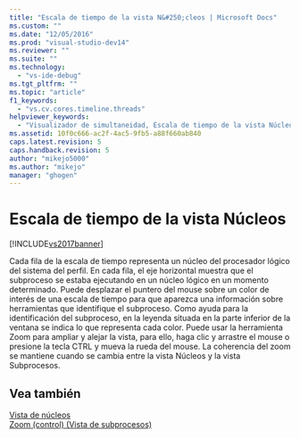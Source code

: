 ```yaml
---
title: "Escala de tiempo de la vista N&#250;cleos | Microsoft Docs"
ms.custom: ""
ms.date: "12/05/2016"
ms.prod: "visual-studio-dev14"
ms.reviewer: ""
ms.suite: ""
ms.technology: 
  - "vs-ide-debug"
ms.tgt_pltfrm: ""
ms.topic: "article"
f1_keywords: 
  - "vs.cv.cores.timeline.threads"
helpviewer_keywords: 
  - "Visualizador de simultaneidad, Escala de tiempo de la vista Núcleos"
ms.assetid: 10f0c666-ac2f-4ac5-9fb5-a88f660ab840
caps.latest.revision: 5
caps.handback.revision: 5
author: "mikejo5000"
ms.author: "mikejo"
manager: "ghogen"
---
```

# Escala de tiempo de la vista N&#250;cleos
[!INCLUDE[vs2017banner](../code-quality/includes/vs2017banner.md)]

Cada fila de la escala de tiempo representa un núcleo del procesador lógico del sistema del perfil.  En cada fila, el eje horizontal muestra que el subproceso se estaba ejecutando en un núcleo lógico en un momento determinado.  Puede desplazar el puntero del mouse sobre un color de interés de una escala de tiempo para que aparezca una información sobre herramientas que identifique el subproceso.  Como ayuda para la identificación del subproceso, en la leyenda situada en la parte inferior de la ventana se indica lo que representa cada color.  Puede usar la herramienta Zoom para ampliar y alejar la vista, para ello, haga clic y arrastre el mouse o presione la tecla CTRL y mueva la rueda del mouse.  La coherencia del zoom se mantiene cuando se cambia entre la vista Núcleos y la vista Subprocesos.  
  
## Vea también  
 [Vista de núcleos](../profiling/cores-view.md)   
 [Zoom \(control\) \(Vista de subprocesos\)](../profiling/zoom-control-threads-view.md)